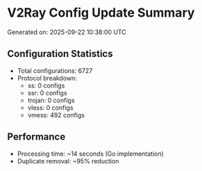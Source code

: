 # V2Ray Config Update Summary
Generated on: 2025-09-22 10:38:00 UTC

## Configuration Statistics
- Total configurations: 6727
- Protocol breakdown:
  - ss: 0 configs
  - ssr: 0 configs
  - trojan: 0 configs
  - vless: 0 configs
  - vmess: 492 configs

## Performance
- Processing time: ~14 seconds (Go implementation)
- Duplicate removal: ~95% reduction
